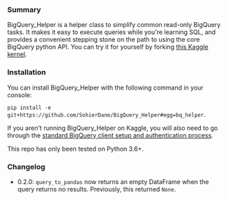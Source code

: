 ### Summary

BigQuery_Helper is a helper class to simplify common read-only BigQuery tasks. It makes it easy to execute queries while you're learning SQL, and provides a convenient stepping stone on the path to using the core BigQuery python API. You can try it for yourself by forking [this Kaggle kernel](https://www.kaggle.com/sohier/introduction-to-the-bq-helper-package/).

### Installation
You can install BigQuery_Helper with the following command in your console:


`pip install -e git+https://github.com/SohierDane/BigQuery_Helper#egg=bq_helper`.

If you aren't running BigQuery_Helper on Kaggle, you will also need to go through the [standard BigQuery client setup and authentication process](https://cloud.google.com/bigquery/docs/reference/libraries).

This repo has only been tested on Python 3.6+.

### Changelog

- 0.2.0: `query_to_pandas` now returns an empty DataFrame when the query returns no results. Previously, this returned `None`.
